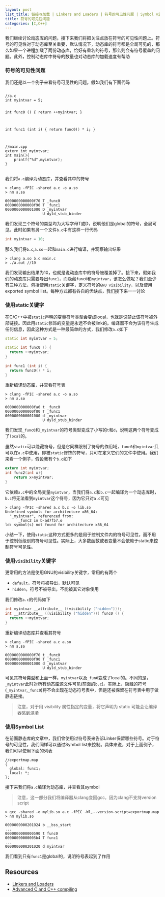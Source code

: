 ```yaml
---
layout: post
list_title: 链接与加载 | Linkers and Loaders | 符号的可见性问题 | Symbol visibility
title: 符号的可见性问题
categories: [C,C++]
---
```


我们继续讨论动态库的问题，接下来我们将把关注点放在符号的可见性问题上。符号的可见性对于动态库至关重要，默认情况下，动态库的符号都是全局可见的，那么如果一个进程加载了两份动态库，恰好有重名的符号，那么则会有符号覆盖的问题。此外，控制动态库中符号的数量也对动态库的加载速度有帮助

### 符号的可见性问题

我们还是以一个例子来看符号可见性的问题，假如我们有下面代码

<div class="highlight md-flex-h md-margin-bottom-24">
<div>
<pre class="highlight language-cpp md-no-padding-v md-height-full">
<code class="language-cpp">
//a.c
int myintvar = 5;
 
int func0 () {
  return ++myintvar;
}
 
int func1 (int i) {
  return func0() * i;
}
</code>
</pre>
</div>
<div class="md-margin-left-12">
<pre class="highlight language-cpp md-no-padding-v md-height-full">
<code class="language-cpp">
//main.cpp
extern int myintvar;
int main(){
    printf("%d",myintvar); 
}
</code>
</pre>
</div>
</div>

我们将`a.c`编译为动态库，并查看其中的符号

```shell
> clang -fPIC -shared a.c -o a.so
> nm a.so

0000000000000f70 T _func0
0000000000000f90 T _func1
0000000000001000 D _myintvar
                 U dyld_stub_binder
```

我们发现三个符号的类型均为大写字母T或D，说明他们是global的符号，全局可见。此时如果有另一个文件`b.c`中有这样一行代码

```c
int myintvar = 10;
```
那么我们将`b.c`,`a.so`一起和`main.c`进行编译，并观察输出结果

```shell
> clang a.so b.c main.c
> ./a.out //10
```
我们发现输出结果为10，也就是说动态库中的符号被覆盖掉了。接下来，假如我们的动态库只需要导出`func1`，而隐藏`func0`和`myintvar`，该怎么做呢？我们至少有三种方法，包括使用`static`关键字，定义符号的`GNU visibility`，以及使用exported symbol list。每种方式都有各自的优缺点，我们接下来一一讨论

### 使用static关键字

在C/C++中被`static`声明的变量符号类型会变成local，也就是说禁止该符号被外部链接。因此用`static`修饰的变量是永远不会被link的。编译器不会为该符号生成任何信息，因此这种方式是一种最简单的方式，我们修改`a.c`如下

```cpp
static int myintvar = 5;
 
static int func0 () {
  return ++myintvar;
}
 
int func1 (int i) {
  return func0() * i;
}
```
重新编译动态库，并查看符号表

```shell
> clang -fPIC -shared a.c -o a.so
> nm a.so

0000000000000fa0 t _func0
0000000000000f80 T _func1
0000000000001000 d _myintvar
                 U dyld_stub_binder

```

我们发现`_func0`和`_myintvar`的符号类型变成了小写的`t`和`d`，说明这两个符号变成了`local`的。

虽然`static`可以隐藏符号，但是它同样限制了符号的作用域，`func0`和`myintvar`只可以在`a.c`中使用，即被`static`修饰的符号，只可在定义它们的文件中使用。我们来看一个例子，假设我有个`b.c`如下

```c
extern int myintvar;
int func2(int x){
    return x+myintvar;
}
```

它依赖`a.c`中的全局变量`myintvar`，当我们将`a.c`和`b.c`一起编译为一个动态库时，`b.c`将无法看到`myintvar`这个符号，因为它只对`a.c`可见

```shell
> clang -fPIC -shared a.c b.c -o lib.so
Undefined symbols for architecture x86_64:
  "_myintvar", referenced from:
      _func2 in b-ad7f57.o
ld: symbol(s) not found for architecture x86_64
```

小结一下，使用`static`这种方式更多的是用于控制文件内的符号可见性，而不用于控制低级别的符号可见性。实际上，大多数函数或者变量不会依赖于static来控制符号可见性。

### 使用`visibility`关键字

更常用的方法是使用GNU的visibility关键字，常用的有两个

- `default`，符号将被导出，默认可见
- `hidden`，符号不被导出，不能被其它对象使用

我们修改`a.c`的代码如下

```c
int myintvar __attribute__ ((visibility ("hidden")));
int __attribute__ ((visibility ("hidden"))) func0 () {
  return ++myintvar;
}
```
重新编译动态库并查看其符号

```shell
> clang -fPIC -shared a.c a.so
> nm a.so

0000000000000f70 t _func0
0000000000000f90 T _func1
0000000000001000 d _myintvar
                 U dyld_stub_binder
```
可见其符号类型和上面一样，`myintvar`以及`_fun0`变成了local的。不同的是，`_myintvar`此时对所有动态库源文件可见(前面的`b.c`)。实际上，隐藏的符号(`_myintvar`,`_func0`)将不会出现在动态符号表中，但是还被保留在符号表中用于做静态链接。

> 注意，对于用 visibility 属性指定的变量，将它声明为 static 可能会让编译器感到混淆

### 使用Symbol List

在前面静态库的文章中，我们曾使用过符号表来告诉Linker保留哪些符号。对于符号的可见性，我们同样可以通过Symbol list来控制。具体来说，对于上面例子，我们可以使用下面的列表

```shell
//exportmap.map
{
  global: func1;
  local: *;
};
```

接下来我们将`a.c`编译为动态库，并查看其symbol

> 注意，这一部分我们将编译器从clang变回gcc，因为clang不支持version script

```shell
> gcc -shared -o mylib.so a.c -fPIC -Wl,--version-script=exportmap.map
> nm mylib.so

0000000000201024 b __bss_start
...
0000000000000590 t func0
00000000000005b4 T func1
...
0000000000201020 d myintvar
```
我们看到只有`func1`是global的，说明符号表起到了作用

## Resources

- [Linkers and Loaders](https://www.amazon.com/Linkers-Kaufmann-Software-Engineering-Programming/dp/1558604960)
- [Advanced C and C++ compiling](https://www.amazon.com/Advanced-C-Compiling-Milan-Stevanovic/dp/1430266678)